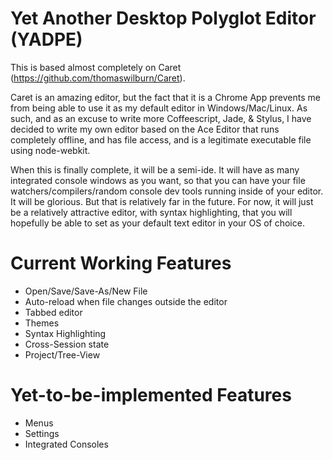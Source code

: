 Yet Another Desktop Polyglot Editor (YADPE)
===========================================

This is based almost completely on Caret (https://github.com/thomaswilburn/Caret).

Caret is an amazing editor, but the fact that it is a Chrome App prevents me from being able to use it
as my default editor in Windows/Mac/Linux.  As such, and as an excuse to write more Coffeescript, Jade, & Stylus,
I have decided to write my own editor based on the Ace Editor that runs completely offline, and has file access, and
is a legitimate executable file using node-webkit.

When this is finally complete, it will be a semi-ide.
It will have as many integrated console windows as you want, so that you can have your file watchers/compilers/random 
console dev tools running inside of your editor.  It will be glorious.  But that is relatively far in the future.
For now, it will just be a relatively attractive editor, with syntax highlighting, that you will hopefully be able to
set as your default text editor in your OS of choice.

Current Working Features
========================
- Open/Save/Save-As/New File
- Auto-reload when file changes outside the editor
- Tabbed editor
- Themes
- Syntax Highlighting
- Cross-Session state
- Project/Tree-View

Yet-to-be-implemented Features
=============================
- Menus
- Settings
- Integrated Consoles
